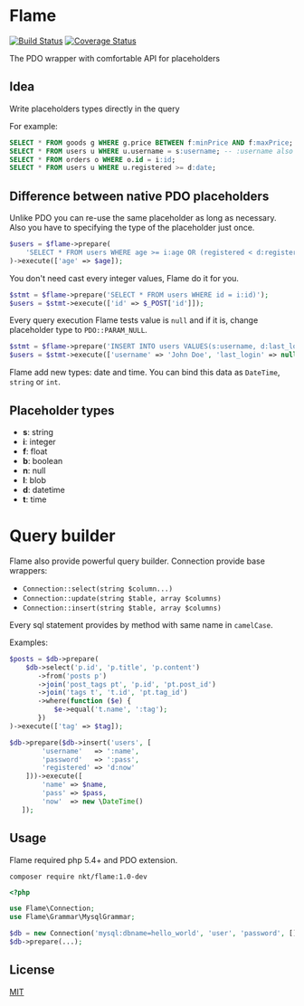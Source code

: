 Flame
=====

[![Build Status](https://travis-ci.org/nkt/flame.svg?branch=master)](https://travis-ci.org/nkt/flame)
[![Coverage Status](https://coveralls.io/repos/nkt/flame/badge.png?branch=master)](https://coveralls.io/r/nkt/flame?branch=master)

The PDO wrapper with comfortable API for placeholders

Idea
----

Write placeholders types directly in the query

For example:

```sql
SELECT * FROM goods g WHERE g.price BETWEEN f:minPrice AND f:maxPrice;
SELECT * FROM users u WHERE u.username = s:username; -- :username also bind as string
SELECT * FROM orders o WHERE o.id = i:id;
SELECT * FROM users u WHERE u.registered >= d:date;
```

Difference between native PDO placeholders
------------------------------------------

Unlike PDO you can re-use the same placeholder as long as necessary.
Also you have to specifying the type of the placeholder just once.

```php
$users = $flame->prepare(
    'SELECT * FROM users WHERE age >= i:age OR (registered < d:registered AND age = :age)'
)->execute(['age' => $age]);
```

You don't need cast every integer values, Flame do it for you.

```php
$stmt = $flame->prepare('SELECT * FROM users WHERE id = i:id)');
$users = $stmt->execute(['id' => $_POST['id']]);
```

Every query execution Flame tests value is `null` and if it is,
change placeholder type to `PDO::PARAM_NULL`.

```php
$stmt = $flame->prepare('INSERT INTO users VALUES(s:username, d:last_login))');
$users = $stmt->execute(['username' => 'John Doe', 'last_login' => null]);
```

Flame add new types: date and time. You can bind this data as `DateTime`, `string` or `int`.

Placeholder types
-----------------

 - **s**: string
 - **i**: integer
 - **f**: float
 - **b**: boolean
 - **n**: null
 - **l**: blob
 - **d**: datetime
 - **t**: time


Query builder
=============

Flame also provide powerful query builder. Connection provide base wrappers:

 - `Connection::select(string $column...)`
 - `Connection::update(string $table, array $columns)`
 - `Connection::insert(string $table, array $columns)`

Every sql statement provides by method with same name in `camelCase`.

Examples:

```php
$posts = $db->prepare(
    $db->select('p.id', 'p.title', 'p.content')
       ->from('posts p')
       ->join('post_tags pt', 'p.id', 'pt.post_id')
       ->join('tags t', 't.id', 'pt.tag_id')
       ->where(function ($e) {
           $e->equal('t.name', ':tag');
       })
)->execute(['tag' => $tag]);

$db->prepare($db->insert('users', [
        'username'   => ':name',
        'password'   => ':pass',
        'registered' => 'd:now'
    ]))->execute([
        'name' => $name,
        'pass' => $pass,
        'now'  => new \DateTime()
   ]);
```

Usage
-----

Flame required php 5.4+ and PDO extension.

`composer require nkt/flame:1.0-dev`

```php
<?php

use Flame\Connection;
use Flame\Grammar\MysqlGrammar;

$db = new Connection('mysql:dbname=hello_world', 'user', 'password', [], new MysqlGrammar());
$db->prepare(...);
```

License
-------

[MIT](LICENSE)
